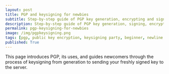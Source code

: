 ```yaml
---
layout: post
title: PGP and keysigning for newbies
subtitle: Step-by-step guide of PGP key generation, encrypting and signing.
description: Step-by-step guide of PGP key generation, signing, encrypting and verifying.
permalink: pgp-keysigning-for-newbies
image: /img/pgpkeysigning.png
tags: [pgp, public key encryption, keysigning party, beginner, newline workshop]
published: True
---
```


This page introduces PGP, its uses, and guides newcomers through the process of keysigning from generation to sending your freshly signed key to the server.
